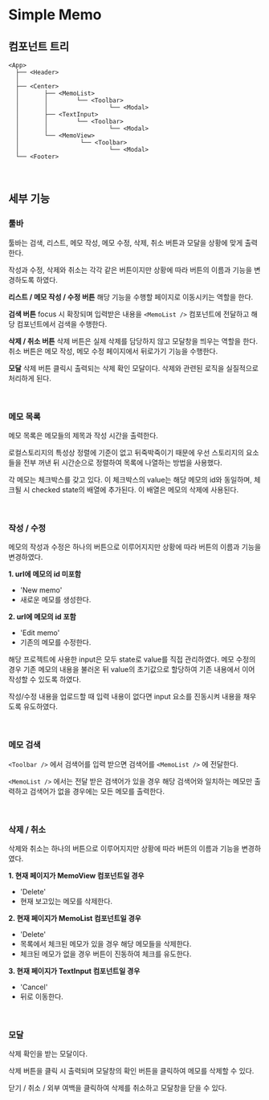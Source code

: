 # Simple Memo

## 컴포넌트 트리

```
<App>
  ├── <Header>
  │
  ├── <Center>
  │       ├── <MemoList>
  │       │        └── <Toolbar>
  │       │                 └── <Modal>
  │       ├── <TextInput>
  │       │        └── <Toolbar>
  │       │                 └── <Modal>
  │       └── <MemoView>
  │                 └── <Toolbar>
  │                         └── <Modal>
  └── <Footer>

```

<br />

## 세부 기능

### 툴바

툴바는 검색, 리스트, 메모 작성, 메모 수정, 삭제, 취소 버튼과 모달을 상황에 맞게 출력한다.

작성과 수정, 삭제와 취소는 각각 같은 버튼이지만 상황에 따라 버튼의 이름과 기능을 변경하도록 하였다.

**리스트 / 메모 작성 / 수정 버튼**
해당 기능을 수행할 페이지로 이동시키는 역할을 한다.

**검색 버튼**
focus 시 확장되며 입력받은 내용을 `<MemoList />` 컴포넌트에 전달하고 해당 컴포넌트에서 검색을 수행한다.

**삭제 / 취소 버튼**
삭제 버튼은 실제 삭제를 담당하지 않고 모달창을 띄우는 역할을 한다.
취소 버튼은 메모 작성, 메모 수정 페이지에서 뒤로가기 기능을 수행한다.

**모달**
삭제 버튼 클릭시 출력되는 삭제 확인 모달이다.
삭제와 관련된 로직을 실질적으로 처리하게 된다.

<br/>

### 메모 목록

메모 목록은 메모들의 제목과 작성 시간을 출력한다.

로컬스토리지의 특성상 정렬에 기준이 없고 뒤죽박죽이기 때문에 우선 스토리지의 요소들을 전부 꺼낸 뒤 시간순으로 정렬하여 목록에 나열하는 방법을 사용했다.

각 메모는 체크박스를 갖고 있다. 이 체크박스의 value는 해당 메모의 id와 동일하며, 체크될 시 checked state의 배열에 추가된다.
이 배열은 메모의 삭제에 사용된다.

<br />

### 작성 / 수정

메모의 작성과 수정은 하나의 버튼으로 이루어지지만 상황에 따라 버튼의 이름과 기능을 변경하였다.

**1. url에 메모의 id 미포함**

- 'New memo'
- 새로운 메모를 생성한다.

**2. url에 메모의 id 포함**

- 'Edit memo'
- 기존의 메모를 수정한다.

해당 프로젝트에 사용한 input은 모두 state로 value를 직접 관리하였다.
메모 수정의 경우 기존 메모의 내용을 불러온 뒤 value의 초기값으로 할당하여 기존 내용에서 이어 작성할 수 있도록 하였다.

작성/수정 내용을 업로드할 때 입력 내용이 없다면 input 요소를 진동시켜 내용을 채우도록 유도하였다.

<br />

### 메모 검색

`<Toolbar />` 에서 검색어를 입력 받으면 검색어를 `<MemoList />` 에 전달한다.

`<MemoList />` 에서는 전달 받은 검색어가 있을 경우 해당 검색어와 일치하는 메모만 출력하고 검색어가 없을 경우에는 모든 메모를 출력한다.

<br />

### 삭제 / 취소

삭제와 취소는 하나의 버튼으로 이루어지지만 상황에 따라 버튼의 이름과 기능을 변경하였다.

**1. 현재 페이지가 MemoView 컴포넌트일 경우**

- 'Delete'
- 현재 보고있는 메모를 삭제한다.

**2. 현재 페이지가 MemoList 컴포넌트일 경우**

- 'Delete'
- 목록에서 체크된 메모가 있을 경우 해당 메모들을 삭제한다.
- 체크된 메모가 없을 경우 버튼이 진동하여 체크를 유도한다.

**3. 현재 페이지가 TextInput 컴포넌트일 경우**

- 'Cancel'
- 뒤로 이동한다.

<br />

### 모달

삭제 확인을 받는 모달이다.

삭제 버튼을 클릭 시 출력되며 모달창의 확인 버튼을 클릭하여 메모를 삭제할 수 있다.

닫기 / 취소 / 외부 여백을 클릭하여 삭제를 취소하고 모달창을 닫을 수 있다.
